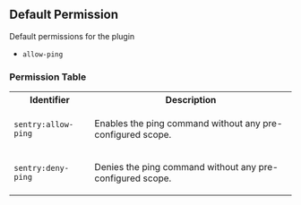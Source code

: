 ## Default Permission

Default permissions for the plugin

- `allow-ping`

### Permission Table 

<table>
<tr>
<th>Identifier</th>
<th>Description</th>
</tr>


<tr>
<td>

`sentry:allow-ping`

</td>
<td>

Enables the ping command without any pre-configured scope.

</td>
</tr>

<tr>
<td>

`sentry:deny-ping`

</td>
<td>

Denies the ping command without any pre-configured scope.

</td>
</tr>
</table>
